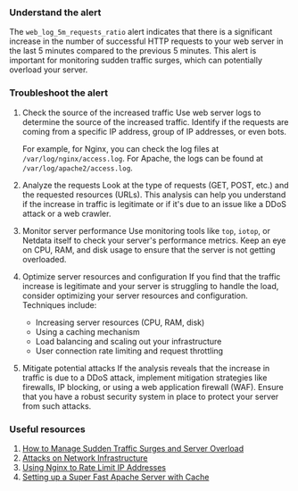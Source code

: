 ### Understand the alert

The `web_log_5m_requests_ratio` alert indicates that there is a significant increase in the number of successful HTTP requests to your web server in the last 5 minutes compared to the previous 5 minutes. This alert is important for monitoring sudden traffic surges, which can potentially overload your server.

### Troubleshoot the alert

1. Check the source of the increased traffic
   Use web server logs to determine the source of the increased traffic. Identify if the requests are coming from a specific IP address, group of IP addresses, or even bots.

   For example, for Nginx, you can check the log files at `/var/log/nginx/access.log`. For Apache, the logs can be found at `/var/log/apache2/access.log`.

2. Analyze the requests
   Look at the type of requests (GET, POST, etc.) and the requested resources (URLs). This analysis can help you understand if the increase in traffic is legitimate or if it's due to an issue like a DDoS attack or a web crawler.

3. Monitor server performance
   Use monitoring tools like `top`, `iotop`, or Netdata itself to check your server's performance metrics. Keep an eye on CPU, RAM, and disk usage to ensure that the server is not getting overloaded.

4. Optimize server resources and configuration
   If you find that the traffic increase is legitimate and your server is struggling to handle the load, consider optimizing your server resources and configuration. Techniques include:

   - Increasing server resources (CPU, RAM, disk)
   - Using a caching mechanism
   - Load balancing and scaling out your infrastructure
   - User connection rate limiting and request throttling

5. Mitigate potential attacks
   If the analysis reveals that the increase in traffic is due to a DDoS attack, implement mitigation strategies like firewalls, IP blocking, or using a web application firewall (WAF). Ensure that you have a robust security system in place to protect your server from such attacks.

### Useful resources

1. [How to Manage Sudden Traffic Surges and Server Overload](https://www.nginx.com/blog/how-to-manage-sudden-traffic-surges-server-overload/)
2. [Attacks on Network Infrastructure](https://www.cloudflare.com/learning/ddos/ddos-attacks/)
3. [Using Nginx to Rate Limit IP Addresses](https://calomel.org/nginx.html)
4. [Setting up a Super Fast Apache Server with Cache](https://hostadvice.com/how-to/how-to-configure-apache-web-server-cache-on-ubuntu/)